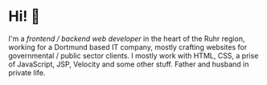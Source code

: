 # Hi! 👋

I'm a <i>frontend / backend web developer</i> in the heart of the Ruhr region, working for a Dortmund based IT company, mostly crafting websites for governmental / public sector clients. I mostly work with HTML, CSS, a prise of JavaScript, JSP, Velocity and some other stuff. Father and husband in private life.

<!--
**michelbalzer/michelbalzer** is a ✨ _special_ ✨ repository because its `README.md` (this file) appears on your GitHub profile.

Here are some ideas to get you started:

- 🔭 I’m currently working on ...
- 🌱 I’m currently learning ...
- 👯 I’m looking to collaborate on ...
- 🤔 I’m looking for help with ...
- 💬 Ask me about ...
- 📫 How to reach me: ...
- 😄 Pronouns: ...
- ⚡ Fun fact: ...
-->
